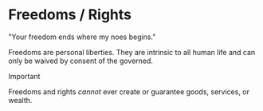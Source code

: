 # Freedoms / Rights

"Your freedom ends where my noes begins."

Freedoms are personal liberties.
They are intrinsic to all human life and can only be waived by consent of the governed.

> [!IMPORTANT]
> Freedoms and rights _cannot_ ever create or guarantee goods, services, or wealth.
